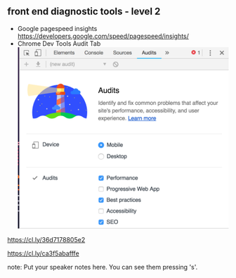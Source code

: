 ##  front end diagnostic tools - level 2

* Google pagespeed insights <br> https://developers.google.com/speed/pagespeed/insights/
* Chrome Dev Tools Audit Tab
![](resources/images/chrome-audit.png)<!-- .element class="plain" -->

https://cl.ly/36d7178805e2

https://cl.ly/ca3f5abafffe

note:
    Put your speaker notes here.
    You can see them pressing 's'.
